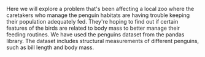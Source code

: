 Here we will explore a problem that's been affecting a local zoo where the caretakers who manage the penguin habitats are having trouble keeping their population adequately fed. They're hoping to find out if certain features of the birds are related to body mass to better manage their feeding routines. 
We have used the penguins dataset from the pandas library. The dataset includes structural measurements of different penguins, such as bill length and body mass.
